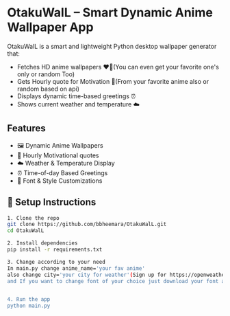 # OtakuWalL – Smart Dynamic Anime Wallpaper App

OtakuWalL is a smart and lightweight Python desktop wallpaper generator that:
- Fetches HD anime wallpapers ❤️‍🔥(You can even get your favorite one's only or random Too)
- Gets Hourly quote for Motivation 🤩(From your favorite anime also or random based on api)
- Displays dynamic time-based greetings ⏰
- Shows current weather and temperature ☁️


## Features

- 🖼️ Dynamic Anime Wallpapers
- 🤩 Hourly Motivational quotes
- ☁️ Weather & Temperature Display 
- ⏰ Time-of-day Based Greetings
- 💬 Font & Style Customizations

## 🔧 Setup Instructions
```bash
1. Clone the repo
git clone https://github.com/bbheemara/OtakuWalL.git
cd OtakuWalL

2. Install dependencies
pip install -r requirements.txt

3. Change according to your need
In main.py change anime_name='your fav anime' 
also change city='your city for weather'(Sign up for https://openweathermap.org/ and get your api key it's free and paste in .env)
and If you want to change font of your choice just download your font and save in assets/fonts folder then in main.py FONT_PATH = 'assets/fonts/<your_font>'


4. Run the app
python main.py
